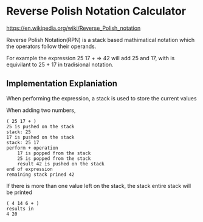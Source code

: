 # Reverse Polish Notation Calculator
https://en.wikipedia.org/wiki/Reverse_Polish_notation

Reverse Polish Notation(RPN) is a stack based mathimatical notation which the operators follow their operands.

For example the expression 25 17 + => 42 will add 25 and 17, with is equivilant to 25 + 17 in tradisional notation.

## Implementation Explaniation
When performing the expression, a stack is used to store the current values

When adding two numbers,
```
( 25 17 + )
25 is pushed on the stack
stack: 25
17 is pushed on the stack
stack: 25 17
perform + operation
    17 is popped from the stack
    25 is popped from the stack
    result 42 is pushed on the stack
end of expression
remaining stack prined 42
```

If there is more than one value left on the stack, the stack entire stack will be printed
```
( 4 14 6 + )
results in
4 20
```
